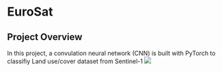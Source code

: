 # EuroSat
## Project Overview
In this project, a convulation neural network (CNN) is built with PyTorch to classifiy Land use/cover dataset from Sentinel-1 
![](https://raw.githubusercontent.com/phelber/EuroSAT/master/eurosat_overview_small.jpg)

